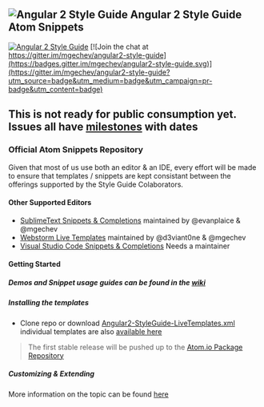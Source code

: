 ## ![Angular 2 Style Guide](https://raw.githubusercontent.com/mgechev/angular2-style-guide/master/assets/logo.png) Angular 2 Style Guide Atom Snippets

[![Angular 2 Style Guide](https://mgechev.github.io/angular2-style-guide/images/badge.svg)](https://github.com/mgechev/angular2-style-guide)
[![Join the chat at https://gitter.im/mgechev/angular2-style-guide](https://badges.gitter.im/mgechev/angular2-style-guide.svg)](https://gitter.im/mgechev/angular2-style-guide?utm_source=badge&utm_medium=badge&utm_campaign=pr-badge&utm_content=badge)

## This is not ready for public consumption yet. Issues all have [milestones](https://github.com/d3viant0ne/angular2-atom-snippets/issues) with dates

### Official Atom Snippets Repository

Given that most of us use both an editor & an IDE, every effort will be made to ensure that templates / snippets are kept consistant between the offerings supported by the Style Guide Colaborators.

#### Other Supported Editors
- [SublimeText Snippets & Completions](https://github.com/evanplaice/angular2-snippets) maintained by @evanplaice & @mgechev
- [Webstorm Live Templates](https://github.com/d3viant0ne/angular2-webstorm-templates) maintained by @d3viant0ne & @mgechev
- [Visual Studio Code Snippets & Completions](https://github.com/mgechev/angular2-style-guide/issues/15) Needs a maintainer

#### Getting Started

##### Demos and Snippet usage guides can be found in the [wiki](https://github.com/d3viant0ne/angular2-atom-snippets/wiki)

##### Installing the templates

- Clone repo or download [Angular2-StyleGuide-LiveTemplates.xml](https://github.com/d3viant0ne/angular2-atom-snippet) individual templates are also [available here](https://github.com/d3viant0ne/angular2-atom-snippets)

> The first stable release will be pushed up to the [Atom.io Package Repository](https://atom.io/packages)

##### Customizing & Extending

More information on the topic can be found [here](https://github.com/d3viant0ne/angular2-atom-snippets/wiki)
